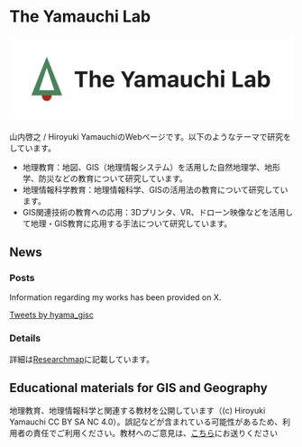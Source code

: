 # The Yamauchi Lab

![gis](./img/logo.png)

山内啓之 / Hiroyuki YamauchiのWebページです。以下のようなテーマで研究をしています。

- 地理教育：地図、GIS（地理情報システム）を活用した自然地理学、地形学、防災などの教育について研究しています。
- 地理情報科学教育：地理情報科学、GISの活用法の教育について研究しています。
- GIS関連技術の教育への応用：3Dプリンタ、VR、ドローン映像などを活用して地理・GIS教育に応用する手法について研究しています。

## News

### Posts​
Information regarding my works has been provided on X.

<a class="twitter-timeline" href="https://twitter.com/hyama_gisc?ref_src=twsrc%5Etfw">Tweets by hyama_gisc</a> <script async src="https://platform.twitter.com/widgets.js" charset="utf-8"></script>

### Details​
詳細は[Researchmap](https://researchmap.jp/hyamauchi)に記載しています。

## Educational materials for GIS and Geography
地理教育、地理情報科学と関連する教材を公開しています（(c) Hiroyuki Yamauchi CC BY SA NC 4.0）。誤記などが含まれている可能性があるため、利用者の責任でご利用ください。教材へのご意見は、[こちら](https://forms.gle/tDsLonT4gNqTkPP69)にお送りください
